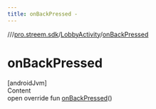 ```yaml
---
title: onBackPressed -
---
```

//[<root>](../../../index.md)/[pro.streem.sdk](../index.md)/[LobbyActivity](index.md)/[onBackPressed](on-back-pressed.md)



# onBackPressed  
[androidJvm]  
Content  
open override fun [onBackPressed](on-back-pressed.md)()  



